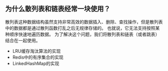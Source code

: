 ## 为什么散列表和链表经常一块使用？

散列表这种数据结构虽然支持非常高效的数据插入、删除、查找操作，但是散列表中的数据都是通过散列函数打乱之后无规律存储的。
也就说，它无法支持按照某种顺序快速地遍历数据。
为了解决这个问题，我们将散列表和链表（或者跳表）结合在一起使用。

- LRU缓存淘汰算法的实现
- Redis中的有序集合的实现
- LinkedHashMap的实现

